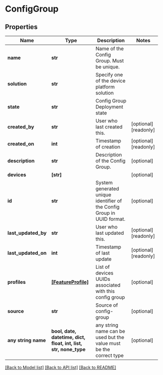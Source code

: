 # ConfigGroup


## Properties
Name | Type | Description | Notes
------------ | ------------- | ------------- | -------------
**name** | **str** | Name of the Config Group. Must be unique. | 
**solution** | **str** | Specify one of the device platform solution | 
**state** | **str** | Config Group Deployment state | 
**created_by** | **str** | User who last created this. | [optional] [readonly] 
**created_on** | **int** | Timestamp of creation | [optional] [readonly] 
**description** | **str** | Description of the Config Group. | [optional] 
**devices** | **[str]** |  | [optional] 
**id** | **str** | System generated unique identifier of the Config Group in UUID format. | [optional] 
**last_updated_by** | **str** | User who last updated this. | [optional] [readonly] 
**last_updated_on** | **int** | Timestamp of last update | [optional] [readonly] 
**profiles** | [**[FeatureProfile]**](FeatureProfile.md) | List of devices UUIDs associated with this config group | [optional] 
**source** | **str** | Source of config-group | [optional] 
**any string name** | **bool, date, datetime, dict, float, int, list, str, none_type** | any string name can be used but the value must be the correct type | [optional]

[[Back to Model list]](../README.md#documentation-for-models) [[Back to API list]](../README.md#documentation-for-api-endpoints) [[Back to README]](../README.md)


